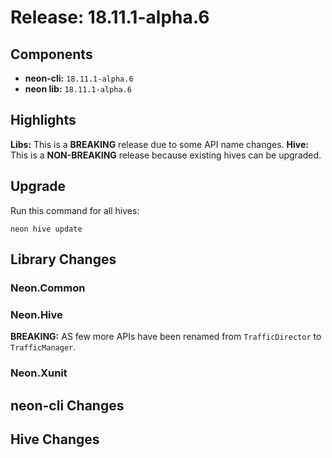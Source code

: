 # Release: 18.11.1-alpha.6

## Components

* **neon-cli:** `18.11.1-alpha.6`
* **neon lib:** `18.11.1-alpha.6`

## Highlights

**Libs:** This is a **BREAKING** release due to some API name changes.
**Hive:** This is a **NON-BREAKING** release because existing hives can be upgraded.

## Upgrade

Run this command for all hives:

```
neon hive update
```

## Library Changes

### Neon.Common

### Neon.Hive

**BREAKING:** AS few more APIs have been renamed from `TrafficDirector` to `TrafficManager`.

### Neon.Xunit


## neon-cli Changes


## Hive Changes

